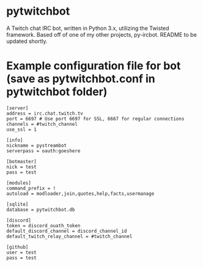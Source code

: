 # pytwitchbot
A Twitch chat IRC bot, written in Python 3.x, utilizing the Twisted framework. Based off of one of my other projects, py-ircbot.
README to be updated shortly.

# Example configuration file for bot (save as pytwitchbot.conf in pytwitchbot folder)

```
[server]
address = irc.chat.twitch.tv
port = 6697 # Use port 6697 for SSL, 6667 for regular connections
channels = #twitch_channel
use_ssl = 1

[info]
nickname = pystreambot
serverpass = oauth:goeshere

[botmaster]
nick = test
pass = test

[modules]
command_prefix = !
autoload = modloader,join,quotes,help,facts,usermanage

[sqlite]
database = pytwitchbot.db

[discord]
token = discord_ouath_token
default_discord_channel = discord_channel_id
default_twitch_relay_channel = #twitch_channel

[github]
user = test
pass = test
```


